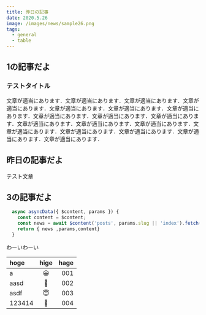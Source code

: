 ```yaml
---
title: 昨日の記事
date: 2020.5.26
image: /images/news/sample26.png
tags: 
  - general
  - table
---
```

## 1の記事だよ

### テストタイトル

文章が適当にあります．文章が適当にあります．文章が適当にあります．文章が適当にあります．文章が適当にあります．文章が適当にあります．文章が適当にあります．文章が適当にあります．文章が適当にあります．文章が適当にあります．文章が適当にあります．文章が適当にあります．文章が適当にあります．文章が適当にあります．文章が適当にあります．文章が適当にあります．文章が適当にあります．文章が適当にあります．
## 昨日の記事だよ
テスト文章
## 3の記事だよ

```javascript
  async asyncData({ $content, params }) {
    const content = $content;
    const news = await $content('posts', params.slug || 'index').fetch()
    return { news ,params,content}
  }
```
わーいわーい

| hoge | hige | hage |
|:--|:--:|--:|
| a | 😀 | 001 |
| aasd | 🥰 | 002 |
| asdf | 😇 | 003 |
| 123414 | 🤩 | 004 |

